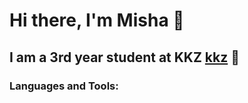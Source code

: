 # Hi there, I'm Misha 👋 

## I am a 3rd year student at KKZ [kkz] 🏫

### Languages and Tools:



<br />
<br />

[kkz]: https://kkz.net.ua/